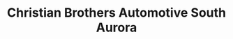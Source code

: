 ---
title: "Christian Brothers Automotive South Aurora"
url: /aurora/christian-brothers-automotive-south-aurora/
shop: car repair
---